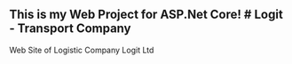 
This is my Web Project for ASP.Net Core! # Logit - Transport Company
----------------------------------------


Web Site of Logistic Company Logit Ltd


